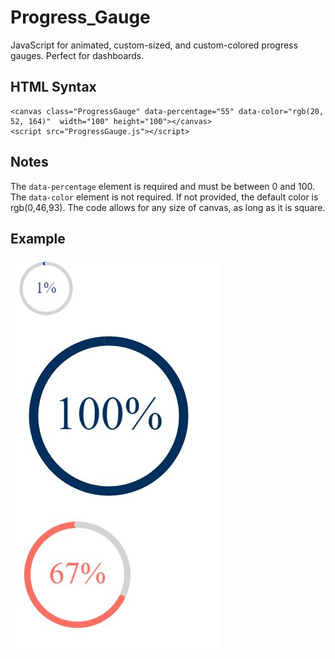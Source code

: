 # Progress_Gauge
JavaScript for animated, custom-sized, and custom-colored progress gauges. Perfect for dashboards.
## HTML Syntax
```
<canvas class="ProgressGauge" data-percentage="55" data-color="rgb(20, 52, 164)"  width="100" height="100"></canvas>
<script src="ProgressGauge.js"></script>
```
## Notes
The `data-percentage` element is required and must be between 0 and 100.
The `data-color` element is not required. If not provided, the default color is rgb(0,46,93).
The code allows for any size of canvas, as long as it is square.
## Example
![Example](/Examples.JPG)
